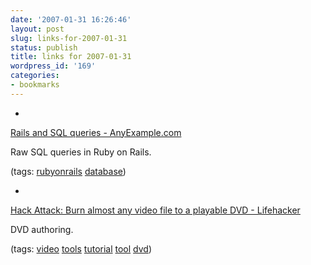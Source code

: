 ```yaml
---
date: '2007-01-31 16:26:46'
layout: post
slug: links-for-2007-01-31
status: publish
title: links for 2007-01-31
wordpress_id: '169'
categories:
- bookmarks
---
```



	
  * 
		

[Rails and SQL queries - AnyExample.com](http://www.anyexample.com/webdev/rails/rails_and_sql_queries.xml)


		

Raw SQL queries in Ruby on Rails.


		

(tags: [rubyonrails](http://del.icio.us/eob/rubyonrails) [database](http://del.icio.us/eob/database))


	

	
  * 
		

[Hack Attack: Burn almost any video file to a playable DVD - Lifehacker](http://www.lifehacker.com/software/dvds/hack-attack-burn-almost-any-video-file-to-a-playable-dvd-232322.php)


		

DVD authoring.


		

(tags: [video](http://del.icio.us/eob/video) [tools](http://del.icio.us/eob/tools) [tutorial](http://del.icio.us/eob/tutorial) [tool](http://del.icio.us/eob/tool) [dvd](http://del.icio.us/eob/dvd))


	




